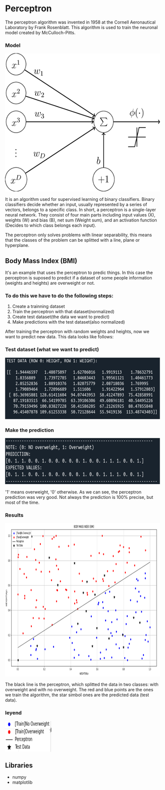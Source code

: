 # Perceptron

The perceptron algorithm was invented in 1958 at the Cornell Aeronautical Laboratory by Frank Rosenblatt. This algorithm is used to train the neuronal model created by McCulloch-Pitts.

### Model
<p align="center">
  <img src="resources/perceptron-model.png" width="700" height= "450" title="Prediction">
</p>


It is an algorithm used for supervised learning of binary classifiers. Binary classifiers decide whether an input, usually represented by a series of vectors, belongs to a specific class. In short, a perceptron is a single-layer neural network. They consist of four main parts including input values (X), weights (W) and bias (B), net sum (Weight sum), and an activation function (Decides to which class belongs each input). 

The perceptron only solves problems with linear separability, this means that the classes of the problem can be splitted with a line, plane or hyperplane.

## Body Mass Index (BMI)

It's an example that uses the perceptron to predic things. In this case the perceptron is suposed to predict if a dataset of some people information  (weights and heights) are overweight or not.

### To do this we have to do the following steps:
1. Create a trainning dataset
2. Train the perceptron with that dataset(normalized)
3. Create test dataset(the data we want to predict)
4. Make predictions with the test dataset(also normalized)

After training the perceptron with random weights and heights, now we want to predict new data. This data looks like follows:

### Test dataset (what we want to predict)
<p align="center">
  <img src="resources/test_data.png" width="750" height= "200" title="Test Data">
</p>

### Make the prediction 
<p align="center">
  <img src="resources/prediction.png" width="700" height= "150" title="Prediction">
</p>

'1' means overweight, '0' otherwise. As we can see, the perceptron prediction was very good. Not always the prediction is 100% precise, but most of the time.

 ### Results
<p align="center">
  <img src="resources/plot_final.png" width="900" height= "500" title="Results">
</p>

The black line is the perceptron, which splitted the data in two classes: with overweight and with no overweight. The red and blue points are the ones we train the algorithm, the star simbol ones are the predicted data (test data).  

 ### leyend 
<p align="left">
  <img src="resources/legend.png" width="150" height= "100" title="Legend">
</p>

## Libraries 

* numpy
* matplotlib